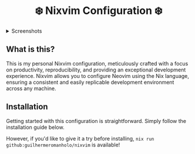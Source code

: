 <h1 align="center">❄️ Nixvim Configuration ❄️</h1>

<details>
    <summary>Screenshots</summary>

![Nixvim](./assets/screenshot1.png)
![Nixvim2](./assets/screenshot2.png)
![Nixvim3](./assets/screenshot3.png)

</details>

## What is this?

This is my personal Nixvim configuration, meticulously crafted with a focus on productivity, reproducibility, and providing an exceptional development experience. Nixvim allows you to configure Neovim using the Nix language, ensuring a consistent and easily replicable development environment across any machine.

## Installation

Getting started with this configuration is straightforward. Simply follow the installation guide below.

However, if you'd like to give it a try before installing, `nix run github:guilhermeromanholo/nixvim` is available!

